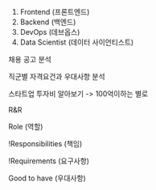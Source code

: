 



1. Frontend (프론트엔드)
2. Backend (백엔드)
3. DevOps (데브옵스)
4. Data Scientist (데이터 사이언티스트)



채용 공고 분석

직군별 자격요건과 우대사항 분석

스타트업 투자비 알아보기 -> 100억이하는 별로

R&R

Role (역할)

!Responsibilities (책임)

!Requirements (요구사항)

Good to have (우대사항)
